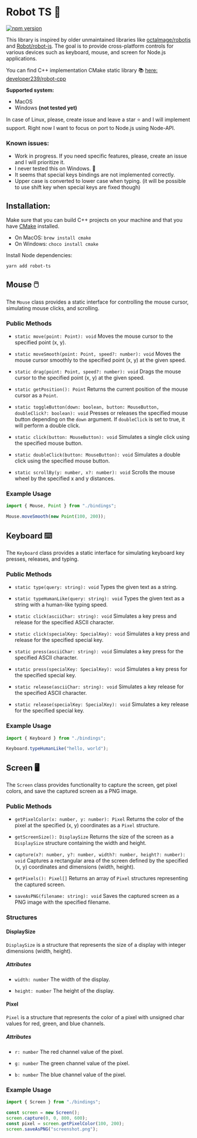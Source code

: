 # Robot TS 🤖

[![npm version](http://img.shields.io/npm/v/robot-ts.svg?style=flat)](https://www.npmjs.com/package/robot-ts "View this project on npm")

This library is inspired by older unmaintained libraries like [octalmage/robotjs](https://github.com/octalmage/robotjs)
and [Robot/robot-js](https://github.com/Robot/robot-js). The goal is to provide cross-platform controls for various
devices such as keyboard, mouse, and screen for Node.js applications.

You can find C++ implementation CMake static library 📚 [here: developer239/robot-cpp](https://github.com/developer239/robot-cpp)

**Supported system:**

- MacOS
- Windows **(not tested yet)**

In case of Linux, please, create issue and leave a star ⭐ and I will implement support. Right now I want to focus on port to
Node.js using Node-API.

### Known issues:

- Work in progress. If you need specific features, please, create an issue and I will prioritize it.
- I never tested this on Windows. 🙏
- It seems that special keys bindings are not implemented correctly.
- Upper case is converted to lower case when typing. (it will be possible to use shift key when special keys are fixed though)

## Installation:

Make sure that you can build C++ projects on your machine and that you have [CMake](https://cmake.org) installed.

- On MacOS: `brew install cmake`
- On Windows: `choco install cmake`

Install Node dependencies:

```shell
yarn add robot-ts
```

## Mouse 🖱️

The `Mouse` class provides a static interface for controlling the mouse cursor, simulating mouse clicks, and scrolling.

### Public Methods

- `static move(point: Point): void`
  Moves the mouse cursor to the specified point (x, y).

- `static moveSmooth(point: Point, speed?: number): void`
  Moves the mouse cursor smoothly to the specified point (x, y) at the given speed.

- `static drag(point: Point, speed?: number): void`
  Drags the mouse cursor to the specified point (x, y) at the given speed.

- `static getPosition(): Point`
  Returns the current position of the mouse cursor as a `Point`.

- `static toggleButton(down: boolean, button: MouseButton, doubleClick?: boolean): void`
  Presses or releases the specified mouse button depending on the `down` argument. If `doubleClick` is set to true, it will perform a double click.

- `static click(button: MouseButton): void`
  Simulates a single click using the specified mouse button.

- `static doubleClick(button: MouseButton): void`
  Simulates a double click using the specified mouse button.

- `static scrollBy(y: number, x?: number): void`
  Scrolls the mouse wheel by the specified x and y distances.

### Example Usage

```typescript
import { Mouse, Point } from "./bindings";

Mouse.moveSmooth(new Point(100, 200));
```

## Keyboard ⌨️

The `Keyboard` class provides a static interface for simulating keyboard key presses, releases, and typing.

### Public Methods

- `static type(query: string): void`
  Types the given text as a string.

- `static typeHumanLike(query: string): void`
  Types the given text as a string with a human-like typing speed.

- `static click(asciiChar: string): void`
  Simulates a key press and release for the specified ASCII character.

- `static click(specialKey: SpecialKey): void`
  Simulates a key press and release for the specified special key.

- `static press(asciiChar: string): void`
  Simulates a key press for the specified ASCII character.

- `static press(specialKey: SpecialKey): void`
  Simulates a key press for the specified special key.

- `static release(asciiChar: string): void`
  Simulates a key release for the specified ASCII character.

- `static release(specialKey: SpecialKey): void`
  Simulates a key release for the specified special key.

### Example Usage

```typescript
import { Keyboard } from "./bindings";

Keyboard.typeHumanLike("hello, world");
```

## Screen 🖥️

The `Screen` class provides functionality to capture the screen, get pixel colors, and save the captured screen as a PNG image.

### Public Methods

- `getPixelColor(x: number, y: number): Pixel`
  Returns the color of the pixel at the specified (x, y) coordinates as a `Pixel` structure.

- `getScreenSize(): DisplaySize`
  Returns the size of the screen as a `DisplaySize` structure containing the width and height.

- `capture(x?: number, y?: number, width?: number, height?: number): void`
  Captures a rectangular area of the screen defined by the specified (x, y) coordinates and dimensions (width, height).

- `getPixels(): Pixel[]`
  Returns an array of `Pixel` structures representing the captured screen.

- `saveAsPNG(filename: string): void`
  Saves the captured screen as a PNG image with the specified filename.

### Structures

#### DisplaySize

`DisplaySize` is a structure that represents the size of a display with integer dimensions (width, height).

##### Attributes

- `width: number`
  The width of the display.

- `height: number`
  The height of the display.

#### Pixel

`Pixel` is a structure that represents the color of a pixel with unsigned char values for red, green, and blue channels.

##### Attributes

- `r: number`
  The red channel value of the pixel.

- `g: number`
  The green channel value of the pixel.

- `b: number`
  The blue channel value of the pixel.

### Example Usage

```typescript
import { Screen } from "./bindings";

const screen = new Screen();
screen.capture(0, 0, 800, 600);
const pixel = screen.getPixelColor(100, 200);
screen.saveAsPNG("screenshot.png");
```
